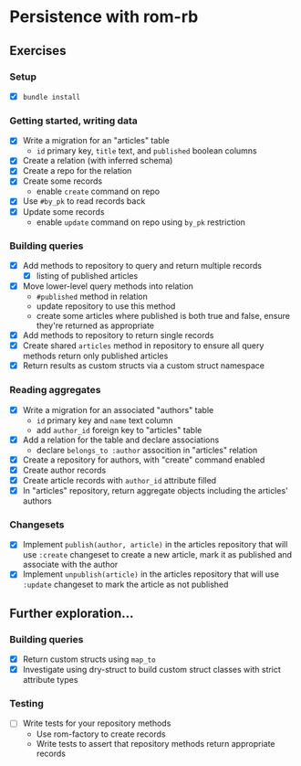 # Persistence with rom-rb

## Exercises

### Setup

- [x] `bundle install`

### Getting started, writing data

- [x] Write a migration for an "articles" table
  - `id` primary key, `title` text, and `published` boolean columns
- [x] Create a relation (with inferred schema)
- [x] Create a repo for the relation
- [x] Create some records
  - enable `create` command on repo
- [x] Use `#by_pk` to read records back
- [x] Update some records
  - enable `update` command on repo using `by_pk` restriction

### Building queries

- [x] Add methods to repository to query and return multiple records
  - [x] listing of published articles
- [x] Move lower-level query methods into relation
  - `#published` method in relation
  - update repository to use this method
  - create some articles where published is both true and false, ensure they're returned as appropriate
- [x] Add methods to repository to return single records
- [x] Create shared `articles` method in repository to ensure all query methods return only published articles
- [x] Return results as custom structs via a custom struct namespace

### Reading aggregates

- [x] Write a migration for an associated "authors" table
  - `id` primary key and `name` text column
  - add `author_id` foreign key to "articles" table
- [x] Add a relation for the table and declare associations
  - declare `belongs_to :author` assocition in "articles" relation
- [x] Create a repository for authors, with "create" command enabled
- [x] Create author records
- [x] Create article records with `author_id` attribute filled
- [x] In "articles" repository, return aggregate objects including the articles' authors

### Changesets

- [x] Implement `publish(author, article)` in the articles repository that will use `:create` changeset to create a new article, mark it as published and associate with the author
- [x] Implement `unpublish(article)` in the articles repository that will use `:update` changeset to mark the article as not published

## Further exploration...

### Building queries

- [x] Return custom structs using `map_to`
- [x] Investigate using dry-struct to build custom struct classes with strict attribute types

### Testing

- [ ] Write tests for your repository methods
  - Use rom-factory to create records
  - Write tests to assert that repository methods return appropriate records
